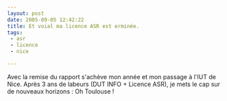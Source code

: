 ```yaml
---
layout: post
date: 2005-09-05 12:42:22
title: Et voial ma licence ASR est erminée.
tags:
 - asr
 - licence
 - nice

---
```


Avec la remise du rapport s'achève mon année et mon passage à l'IUT de Nice. Après 3 ans de labeurs (DUT INFO + Licence ASR), je mets le cap sur de nouveaux horizons : Oh Toulouse !
